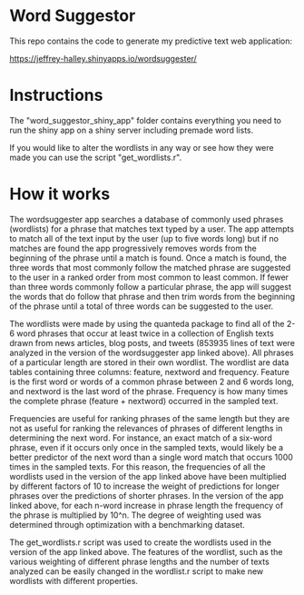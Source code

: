# Word Suggestor
This repo contains the code to generate my predictive text web application:

https://jeffrey-halley.shinyapps.io/wordsuggester/

# Instructions
The "word_suggestor_shiny_app" folder contains everything you need to run the shiny app on a shiny server including premade word lists.

If you would like to alter the wordlists in any way or see how they were made you can use the script "get_wordlists.r".

# How it works
The wordsuggester app searches a database of commonly used phrases (wordlists) for a phrase that matches text typed by a user. The app attempts to match all of the text input by the user (up to five words long) but if no matches are found the app progressively removes words from the beginning of the phrase until a match is found. Once a match is found, the three words that most commonly follow the matched phrase are suggested to the user in a ranked order from most common to least common. If fewer than three words commonly follow a particular phrase, the app will suggest the words that do follow that phrase and then trim words from the beginning of the phrase until a total of three words can be suggested to the user.

The wordlists were made by using the quanteda package to find all of the 2-6 word phrases that occur at least twice in a collection of English texts drawn from news articles, blog posts, and tweets (853935 lines of text were analyzed in the version of the wordsuggester app linked above). All phrases of a particular length are stored in their own wordlist. The wordlist are data tables containing three columns: feature, nextword and frequency. Feature is the first word or words of a common phrase between 2 and 6 words long, and nextword is the last word of the phrase. Frequency is how many times the complete phrase (feature + nextword) occurred in the sampled text.

Frequencies are useful for ranking phrases of the same length but they are not as useful for ranking the relevances of phrases of different lengths in determining the next word. For instance, an exact match of a six-word phrase, even if it occurs only once in the sampled texts, would likely be a better predictor of the next word than a single word match that occurs 1000 times in the sampled texts. For this reason, the frequencies of all the wordlists used in the version of the app linked above have been multiplied by different factors of 10 to increase the weight of predictions for longer phrases over the predictions of shorter phrases. In the version of the app linked above, for each n-word increase in phrase length the frequency of the phrase is multiplied by 10^n. The degree of weighting used was determined through optimization with a benchmarking dataset. 

The get_wordlists.r script was used to create the wordlists used in the version of the app linked above. The features of the wordlist, such as the various weighting of different phrase lengths and the number of texts analyzed can be easily changed in the wordlist.r script to make new wordlists with different properties. 


